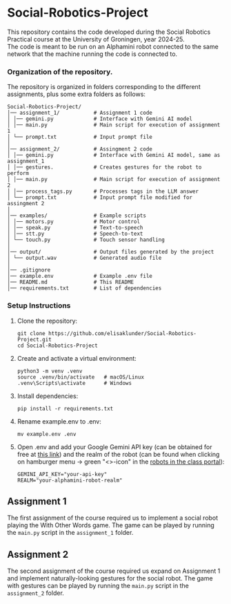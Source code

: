 # Social-Robotics-Project
This repository contains the code developed during the Social Robotics Practical course at the University of Groningen, year 2024-25. \
The code is meant to be run on an Alphamini robot connected to the same network that the machine running the code is connected to.

### Organization of the repository.
The repository is organized in folders corresponding to the different assignments, plus some extra folders as follows:

```
Social-Robotics-Project/
│── assignment_1/           # Assignment 1 code 
│ │── gemini.py             # Interface with Gemini AI model 
│ │── main.py               # Main script for execution of assignment 1
│ └── prompt.txt            # Input prompt file 
│
│── assignment_2/           # Assingment 2 code
│ │── gemini.py             # Interface with Gemini AI model, same as assignment_1
│ │── gestures.             # Creates gestures for the robot to perform
│ │── main.py               # Main script for execution of assignment 2
│ │── process_tags.py       # Processes tags in the LLM answer
│ └── prompt.txt            # Input prompt file modified for assingment 2
│
│── examples/               # Example scripts
│ │── motors.py             # Motor control  
│ │── speak.py              # Text-to-speech  
│ │── stt.py                # Speech-to-text  
│ └── touch.py              # Touch sensor handling 
│
│── output/                 # Output files generated by the project 
│ └── output.wav            # Generated audio file 
│
│── .gitignore
│── example.env             # Example .env file
│── README.md               # This README
│── requirements.txt        # List of dependencies
```

### Setup Instructions
1. Clone the repository:
   ```
   git clone https://github.com/elisaklunder/Social-Robotics-Project.git
   cd Social-Robotics-Project
   ```
2. Create and activate a virtual environment:
    ```
    python3 -m venv .venv
    source .venv/bin/activate   # macOS/Linux
    .venv\Scripts\activate      # Windows
    ```
3. Install dependencies:
    ```
    pip install -r requirements.txt
    ```
4. Rename example.env to .env:
    ```
    mv example.env .env
    ```

5. Open .env and add your Google Gemini API key (can be obtained for free at [this link](https://aistudio.google.com/app/apikey)) and the realm of the robot (can be found when clicking on hamburger menu -> green "<>-icon" in the [robots in the class portal](https://portal.robotsindeklas.nl)):
    ```
    GEMINI_API_KEY="your-api-key"
    REALM="your-alphamini-robot-realm"
    ```


## Assignment 1
The first assignment of the course required us to implement a social robot playing the With Other Words game. The game can be played by running the ```main.py``` script in the ```assignment_1``` folder.

## Assignment 2
The second assignment of the course required us expand on Assignment 1 and implement naturally-looking gestures for the social robot. The game with gestures can be played by running the ```main.py``` script in the ```assignment_2``` folder.